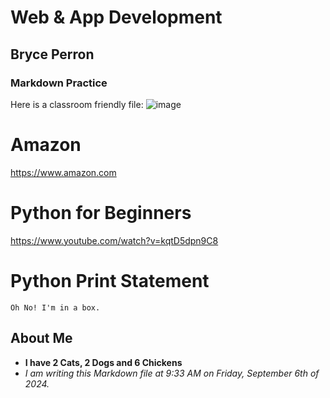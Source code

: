 # Web & App Development
## Bryce Perron
### Markdown Practice
Here is a classroom friendly file: ![image](https://github.com/user-attachments/assets/55d7237e-a608-4f17-9077-4e24556e7125)


# Amazon
https://www.amazon.com

# Python for Beginners
https://www.youtube.com/watch?v=kqtD5dpn9C8

# Python Print Statement
`Oh No! I'm in a box.`

## About Me
- **I have 2 Cats, 2 Dogs and 6 Chickens**
- *I am writing this Markdown file at 9:33 AM on Friday, September 6th of 2024.*
